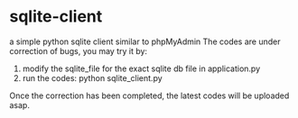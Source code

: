 # sqlite-client
a simple python sqlite client similar to phpMyAdmin
The codes are under correction of bugs, you may try it by:
1. modify the sqlite_file for the exact sqlite db file in application.py
2. run the codes:  python sqlite_client.py


Once the correction has been completed, the latest codes will be uploaded asap.

